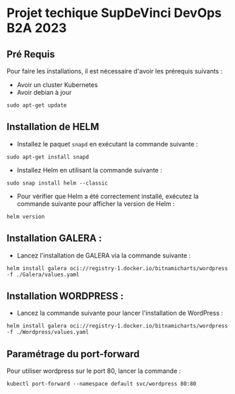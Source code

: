 # Projet techique SupDeVinci DevOps B2A 2023

## Pré Requis 

Pour faire les installations, il est nécessaire d'avoir les prérequis suivants :

- Avoir un cluster Kubernetes
- Avoir debian à jour

```
sudo apt-get update
```

## Installation de HELM 

- Installez le paquet `snapd` en exécutant la commande suivante : 

```
sudo apt-get install snapd
```

- Installez Helm en utilisant la commande suivante : 

```
sudo snap install helm --classic
```

- Pour vérifier que Helm a été correctement installé, exécutez la commande suivante pour afficher la version de Helm : 

```
helm version
```
## Installation GALERA :

- Lancez l'installation de GALERA via la commande suivante : 

```
helm install galera oci://registry-1.docker.io/bitnamicharts/wordpress -f ./Galera/values.yaml
```

## Installation WORDPRESS :

- Lancez la commande suivante pour lancer l'installation de WordPress :

```
helm install galera oci://registry-1.docker.io/bitnamicharts/wordpress -f ./Wordpress/values.yaml
```

## Paramétrage du port-forward

Pour utiliser wordpress sur le port 80, lancer la commande :

```
kubectl port-forward --namespace default svc/wordpress 80:80
```
